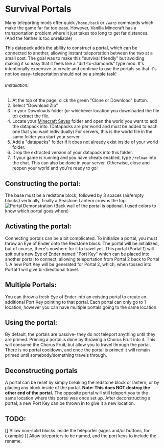 <!--
  TODO:
  Cross dimension travel
  Named portals, which name the Port Keys
-->
# Survival Portals

Many teleporting mods offer quick `/home` `/back` or `/warp` commands which make the game far far too easy. However, Vanilla Minecraft has a transportation problem where it just takes too long to get far distances. (And the Nether is too unreliable)

This datapack adds the ability to construct a portal, which can be connected to another, allowing instant teleportation between the two at a small cost. The goal was to make this "survival friendly" but avoiding making it so easy that it feels like a "dirt-to-diamonds" type mod. It's intentionally expensive to create and continue to use the portals so that it's not too easy- teleportation should not be a simple task!

###### Installation:

1. At the top of the page, click the green "Clone or Download" button.
2. Select "Download Zip"
3. In your Downloads folder (or whichever location you downloaded the file to) extract the file.
4. Locate your [Minecraft Saves](https://minecraft.gamepedia.com/Frequently_asked_questions#Q:_How_do_I_play_an_external_map_in_Survival_Mode.3F) folder and open the world you want to add the datapack into. (Datapacks are per world and must be added to each one that you want individually) For servers, this is the world file in the same folder you start your server.
5. Add a "datapacks" folder if it does not already exist inside of your world folder.
6. Drop the extracted version of your datapack into this folder.
7. If your game is running and you have cheats enabled, type `/reload` into the chat. This can also be done in your server. Otherwise, close and reopen your world and you're ready to go!

## Constructing the portal:

The base must be a redstone block, followed by 3 spaces (air/empty blocks) vertically, finally a Seastone Lantern crowns the top.
![Portal Demonstration](https://preview.redd.it/henvwthg9ve41.png?width=1920&format=png&auto=webp&s=bd5235014f878f7ad0b691bbea68e5766dce43eb)
(Back wall of the portal is optional, I used colors to know which portal goes where)

## Activating the portal:

Connecting portals can be a bit complicated. To initialize a portal, you must throw an Eye of Ender onto the Redstone block. The portal will be initialized, but of course, there's nowhere for it to travel yet. This portal (Portal 1) will spit out a new Eye of Ender named "Port Key" which can be placed into another portal to connect, allowing teleportation from Portal 2 back to Portal 1. A new Port Key will be generated for Portal 2, which, when tossed into Portal 1 will give bi-directional travel.

## Multiple Portals:

You can throw a fresh Eye of Ender into an existing portal to create an additional Port Key pointing to that portal. Each portal can only go to 1 location, however you can have multiple portals going to the same location.

## Using the portal:

By default, the portals are passive- they do not teleport anything until they are primed. Priming a portal is done by throwing a Chorus Fruit into it. This will consume the Chorus Fruit, but allow you to travel through the portal. There is no portal cooldown, and once the portal is primed it will remain primed until somebody/something travels through.

## Deconstructing portals

A portal can be reset by simply breaking the redstone block or lantern, or by placing any block inside of the portal. **Note: This does NOT destroy the other end of the portal.** The opposite portal will still teleport you to the same location where this portal was once set up. After deconstructing a portal, a new Port Key can be thrown in to give it a new location.

## TODO:

[] Allow non-solid blocks inside the teleporter (signs and/or buttons, for example)
[] Allow teleporters to be named, and the port keys to include the rename.
